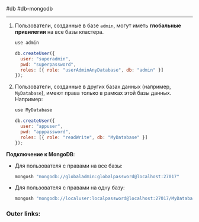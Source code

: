 #db #db-mongodb
 
---
1. Пользователи, созданные в базе `admin`, могут иметь **глобальные привилегии** на все базы кластера. 
   ```javascript
   use admin

   db.createUser({
     user: "superadmin",
     pwd: "superpassword",
     roles: [{ role: "userAdminAnyDatabase", db: "admin" }]
   });
   ```

2. Пользователи, созданные в других базах данных (например, `MyDatabase`), имеют права только в рамках этой базы данных. Например:
	```javascript
	use MyDatabase
	
	db.createUser({
	  user: "appuser",
	  pwd: "apppassword",
	  roles: [{ role: "readWrite", db: "MyDatabase" }]
	});
	```

**Подключение к MongoDB**:
   - Для пользователя с правами на все базы:
     ```bash
     mongosh "mongodb://globaladmin:globalpassword@localhost:27017"
     ```
   - Для пользователя с правами на одну базу:
     ```bash
     mongosh "mongodb://localuser:localpassword@localhost:27017/MyDatabase"
     ```

### Outer links:
